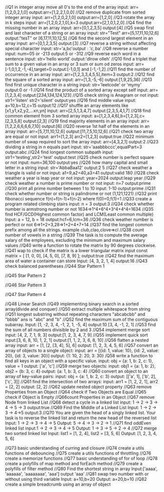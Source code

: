 //Q1 in integer array move all 0's to the end of the array
input: arr=[1,2,0,2,1,0]
output:arr=[1,2,2,1,0,0]
//Q2 remove duplicate from sorted integer array
input: arr=[1,2,0,2,1,0]
output:arr=[1,2,0]
//Q3 rotate the array in k steps
input: arr=[1,2,0,2,1,0],k=3
output:arr=[2,1,0,1,2,0]
//Q4 find the missing number in an array
input: arr=[0,1,2,3,5]
output:[4]
//Q5 swap first and last character of a string or an array
input: str="Test" arr=[5,17,11,10,12,6]
output:"tesT" or [6,17,11,10,12,5]
//Q6 find the second largest element in an array
input: arr=[0,1,2,3,5]
output:[3]
//Q7 reverse a string without affecting special character
input: str='a,b$c'
output:'c,b$a'
//Q8 reverse a number
input: num=05 or -213
output:5 or -312
//Q9 reverse each word in a sentence
input: str='hello world'
output:'dlrow olleh'
//Q10 find a triplet that sum to a given value in an array or 3 sum or sum od zeros
input: arr=[-1,0,1,2,-1,-4],target=0
output:[-1,0,1] and [-1,-1,2]
//Q11 find the number of occurrence in an array
input: arr=[1,2,3,3,4,5,5],item=3
output:2
//Q12 find the square of a sorted array
input: arr=[1,3,-5,-6]
output:[1,9,25,36]
//Q13 find first unique character in a string
input: str='leetcode' or 'mymy'
output:0 or -1
//Q14 find the product of a sorted array except self
input: arr=[1,2,3,4]
output:[2*3*4,1*3*4,1*2*4,1*2*3]
//Q15 check string is Anagram or not
input: str1='listen' str2='silent'
output:yes
//Q16 find middle value
input: a=10,b=12,c=15
output:12
//Q17 shuffle an array elements like [x1,y1,x2,y2,...xn,yn]
input: arr=[2,5,1,3,4,7]
output:[2,3,5,4,1,7]
//Q18 find common element from 3 sorted array
input: a=[1,2,3,4,6],b=[1,2,3],c=[2,3,5,8]
output:[2,3]
//Q19 find majority elements in an array
input: arr=[1,2,2,6,6,6,6,7,10]
output:[6]
//Q20 reverse 1st half of the elements in an array
input: arr=[5,7,11,10,12,6]
output:[11,7,5,10,12,6]
//Q21 check two array are equal or not
input: arr1=[1,2,3] arr2=[1,2,3]
output:true
//Q22 minimum number of swap required to sort the array
input: arr=[4,3,2,1]
output:2
//Q23 dividing a string in n equals part
input: str='aaabbbccc',equalPart=3
output:abc
//Q24 find longest common subpath
input: str1='testing',str2='test'
output:test
//Q25 check number is perfect square or not
input: num=36,100
output:yes
//Q26 how many capital and small letter in a string
input: str='AbbaBaa12'
output:2 5
//Q27 check weather a triangle is valid or not
input: a1=9,a2=40,a3=41
output:valid 180
//Q28 check weather a year is leap year or not
input: year=2024
output:leap year
//Q29 check weather a number is prime number or not
input: n=7
output:prime
//Q30 print all prime number between 1 to 10
input: 1-10
output:prime
//Q31 check whether number or string is palindrome or not (1,121,1221)
//Q32 print fibonacci sequence f(n)=f(n-1)+f(n-2) where f(0)=0,f(1)=1
//Q33 create a program related climbing stairs
input: n = 3 output:3
//Q34 check whether number is armstrong number or not
1634=>1^4+6^4+3^4+4^4=1634
//Q35 find HCF/GCD(Highest common factor) and LCM(Least common multiple)
Input: a = 12, b = 18 output:hcf=6,lcm=36
//Q36 check weather number is perfect or not
6=>1+2+3,28=>1+2+4+7+14
//Q37 find the longest common prefix among all the strings.
example club,clao,clove=>cl
//Q38 count number of vowels in a string
//Q39 The task is to compute the average salary of the employees, excluding the minimum and maximum salary values
//Q40 write a function to rotate the matrix by 90 degrees clockwise.
//Q41 wap to check if the matrix is a lower triangular matrix
input const matrix = [
[1, 0, 0],
[4, 5, 0],
[7, 8, 9]
];
output:true
//Q42 find the maximum area of water a container can store
Input: [4, 3, 2, 1, 4]
output:16
//Q43 check balanced parentheses
//Q44 Star Pattern 1

<!-- *
     ***
     ***** -->

//Q45 Star Pattern 2

<!-- *****
     *   *
     *   *
     *   *
     ***** -->

//Q46 Star Pattern 3

<!-- 4
     43
     432
     4321 -->

//Q47 Star Pattern 4

<!-- 1
    123
   12345 -->

//Q48 Linear Search
//Q49 implementing binary search in a sorted array(divide and conquer)
//Q50 extract multiple whitespace from string
//Q51 longest substring without repeating characters
"abcabcbb" and "bbbb" ans is "abc" and "b"
//Q52 find the maximum sum of the contiguous subarray.
Input: [1, -2, 3, 4, -1, 2, 1, -5, 4]
output:10 [3, 4, -1, 2, 1]
//Q53 find the sum of all numbers divisible by 2 and 3
//Q54 implement merge sort
input: [4, 2, 7, 1, 9, 3] output:[1, 2, 3, 4, 7, 9]
//Q55 implement quick sort
input:[3, 6, 8, 10, 1, 2, 1] output:[1, 1, 2, 3, 6, 8, 10]
//Q56 flatten a nested array
input: arr = [1, [2, [3, 4], 5], 6] output: [1, 2, 3, 4, 5, 6]
//Q57 convert an array of objects to a single object:
input: arr = [{id: 1, value: 10}, {id: 2, value: 20}, {id: 3, value: 30}]
output: {1: 10, 2: 20, 3: 30}
/Q58 write a function to find all keys in an object with a specific value.
input: obj = {a: 1, b: 2, c: 1}, value = 1
output: ['a', 'c']
//Q59 merge two objects:
input: obj1 = {a: 1, b: 2}, obj2 = {b: 3, c: 4}
output: {a: 1, b: 3, c: 4}
//Q60 convert an object to an array of key-value pairs:
input: obj = {a: 1, b: 2, c: 3} output: [['a', 1], ['b', 2], ['c', 3]]
//Q61 find the intersection of two arrays:
input: arr1 = [1, 2, 2, 1], arr2 = [2, 2] output: [2, 2]
//Q62 update nested object property
//Q63 remove Properties from an Object
//Q64 check if Two Objects are Equal
//Q65 check if Object is Empty
//Q66count Properties in an Object
//Q67 remove Node from linked List
//Q68 detect a cycle in a linked list
input: 1 -> 2 -> 3 -> 4 -> 5 -> 3
output:true
//Q69 Find the Middle of a Linked List
Input: 1 -> 2 -> 3 -> 4->5
output:3
//Q70 You are given the head of a singly linked list. Your task is to reverse the linked list and return the new head of the reversed list
Input: 1 -> 2 -> 3 -> 4 -> 5
Output: 5 -> 4 -> 3 -> 2 -> 1
//Q71 find oddEven linked list
input:1 -> 2 -> 3 -> 4 -> 5
Output: 1 -> 3 -> 5 -> 2 -> 4
//Q72 merge two sorted linked list
Input: list1 = [1, 2, 4], list2 = [3, 5, 6]
Output: [1, 2, 3, 4, 5, 6]

//Q73 basic understanding of curring and closure
//Q74 create a utils functions of debouncing
//Q75 create a utils functions of throttling
//Q76 create a memorize functions
//Q77 basic understanding of for of loop
//Q78 create a polyfills of map method and forEach method
//Q79 create a polyfills of filter method
//Q80 Find the shortest string in array
Input:['aaaa', 'aaaaaa', 'aaaaaaaa', 'aaa'] output 'aaa'
//Q81 swap two number with or without using third variable
Input: a=10,b=20 Output: a=20,b=10
//Q82 create a simple breadcrumb using an array of object
